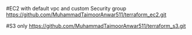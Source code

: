 #EC2 with default vpc and custom Security group
https://github.com/MuhammadTaimoorAnwar511/terraform_ec2.git

#S3 only
https://github.com/MuhammadTaimoorAnwar511/terraform_s3.git
